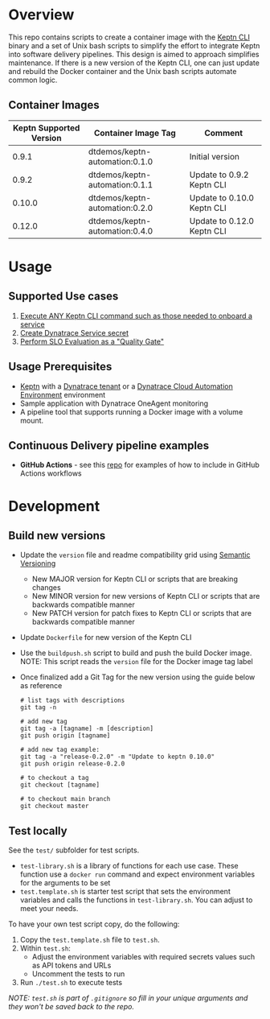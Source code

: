 # Overview

This repo contains scripts to create a container image with the [Keptn CLI](https://keptn.sh/docs/0.9.x/reference/cli/) binary and a set of Unix bash scripts to simplify the effort to integrate Keptn into software delivery pipelines. This design is aimed to approach simplifies maintenance. If there is a new version of the Keptn CLI, one can just update and rebuild the Docker container and the Unix bash scripts automate common logic.

## Container Images

| Keptn Supported Version | Container Image Tag            | Comment |
| ----------------------- | -------------------            | --------|
| 0.9.1                   | dtdemos/keptn-automation:0.1.0 | Initial version |
| 0.9.2                   | dtdemos/keptn-automation:0.1.1 | Update to 0.9.2 Keptn CLI |
| 0.10.0                  | dtdemos/keptn-automation:0.2.0 | Update to 0.10.0 Keptn CLI |
| 0.12.0                  | dtdemos/keptn-automation:0.4.0 | Update to 0.12.0 Keptn CLI |

# Usage 

## Supported Use cases

1. [Execute ANY Keptn CLI command such as those needed to onboard a service](KEPTN.md)
1. [Create Dynatrace Service secret](CREATE_DYNATRACE_SECRET.md)
1. [Perform SLO Evaluation as a "Quality Gate"](SLO_EVALUATION.md)

## Usage Prerequisites

* [Keptn](https://keptn.sh/docs/quickstart/) with a [Dynatrace tenant](https://www.dynatrace.com/trial) or a [Dynatrace Cloud Automation Environment](https://www.dynatrace.com/support/help/how-to-use-dynatrace/cloud-automation/quality-gates/before-you-begin-with-quality-gates/) environment
* Sample application with Dynatrace OneAgent monitoring
* A pipeline tool that supports running a Docker image with a volume mount.  

## Continuous Delivery pipeline examples

* **GitHub Actions** - see this [repo](https://github.com/dt-demos/github-actions) for examples of how to include in GitHub Actions workflows

# Development

## Build new versions

* Update the `version` file and readme compatibility grid using [Semantic Versioning](https://semver.org/)
    * New MAJOR version for Keptn CLI or scripts that are breaking changes 
    * New MINOR version for new versions of Keptn CLI or scripts that are backwards compatible manner
    * New PATCH version for patch fixes to Keptn CLI or scripts that are backwards compatible manner
* Update `Dockerfile` for new version of the Keptn CLI
* Use the `buildpush.sh` script to build and push the build Docker image.  NOTE: This script reads the `version` file for the Docker image tag label
* Once finalized add a Git Tag for the new version using the guide below as reference

    ```
    # list tags with descriptions
    git tag -n

    # add new tag
    git tag -a [tagname] -m [description]
    git push origin [tagname]
    
    # add new tag example:
    git tag -a "release-0.2.0" -m "Update to keptn 0.10.0"
    git push origin release-0.2.0

    # to checkout a tag
    git checkout [tagname]

    # to checkout main branch
    git checkout master
    ```

## Test locally

See the `test/` subfolder for test scripts. 

* `test-library.sh` is a library of functions for each use case.  These function use a `docker run` command and expect environment variables for the arguments to be set 
* `test.template.sh` is starter test script that sets the environment variables and calls the functions in `test-library.sh`.  You can adjust to meet your needs. 

To have your own test script copy, do the following:

1. Copy the `test.template.sh` file to `test.sh`.  
1. Within `test.sh`:
    * Adjust the environment variables with required secrets values such as API tokens and URLs
    * Uncomment the tests to run
1. Run `./test.sh` to execute tests

*NOTE: `test.sh` is part of `.gitignore` so fill in your unique arguments and they won't be saved back to the repo.*
